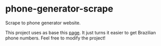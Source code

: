 # phone-generator-scrape
Scrape to phone generator website.

This project uses as base this [page](https://4devs.net.br/geradores/gerador-numero-de-telefone/).
It just turns it easier to get Brazilian phone numbers.
Feel free to modify the project!
